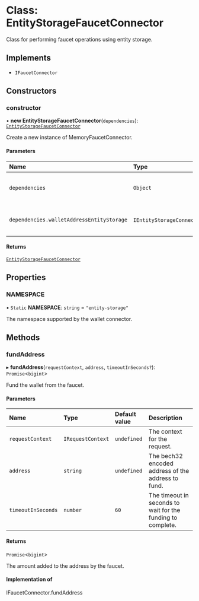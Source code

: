 # Class: EntityStorageFaucetConnector

Class for performing faucet operations using entity storage.

## Implements

- `IFaucetConnector`

## Constructors

### constructor

• **new EntityStorageFaucetConnector**(`dependencies`): [`EntityStorageFaucetConnector`](EntityStorageFaucetConnector.md)

Create a new instance of MemoryFaucetConnector.

#### Parameters

| Name                                      | Type                                                                             | Description                                |
| :---------------------------------------- | :------------------------------------------------------------------------------- | :----------------------------------------- |
| `dependencies`                            | `Object`                                                                         | The dependencies for the wallet connector. |
| `dependencies.walletAddressEntityStorage` | `IEntityStorageConnector`\<[`IWalletAddress`](../interfaces/IWalletAddress.md)\> | The entity storage for wallet addresses.   |

#### Returns

[`EntityStorageFaucetConnector`](EntityStorageFaucetConnector.md)

## Properties

### NAMESPACE

▪ `Static` **NAMESPACE**: `string` = `"entity-storage"`

The namespace supported by the wallet connector.

## Methods

### fundAddress

▸ **fundAddress**(`requestContext`, `address`, `timeoutInSeconds?`): `Promise`\<`bigint`\>

Fund the wallet from the faucet.

#### Parameters

| Name               | Type              | Default value | Description                                                 |
| :----------------- | :---------------- | :------------ | :---------------------------------------------------------- |
| `requestContext`   | `IRequestContext` | `undefined`   | The context for the request.                                |
| `address`          | `string`          | `undefined`   | The bech32 encoded address of the address to fund.          |
| `timeoutInSeconds` | `number`          | `60`          | The timeout in seconds to wait for the funding to complete. |

#### Returns

`Promise`\<`bigint`\>

The amount added to the address by the faucet.

#### Implementation of

IFaucetConnector.fundAddress
